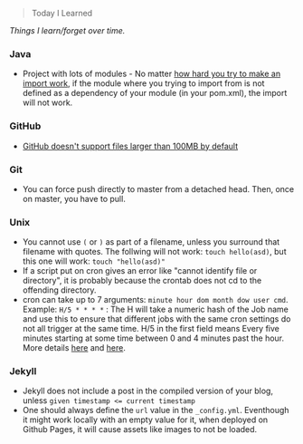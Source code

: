 > Today I Learned

_Things I learn/forget over time._

### Java
- Project with lots of modules - No matter [how hard you try to make an import work](https://stackoverflow.com/questions/26952078/intellij-cannot-resolve-symbol-on-import), if the module where you trying to import from is not defined as a dependency of your module (in your pom.xml), the import will not work.

### GitHub
- [GitHub doesn't support files larger than 100MB by default](https://toubou91.github.io/how-to-push-large-files-to-github/)

### Git
- You can force push directly to master from a detached head. Then, once on master, you have to pull.

### Unix
- You cannot use `(` or `)` as part of a filename, unless you surround that filename with quotes. The follwing will not work: `touch hello(asd)`, but this one will work: `touch "hello(asd)"`
- If a script put on cron gives an error like "cannot identify file or directory", it is probably because the crontab does not cd to the offending directory.
- cron can take up to 7 arguments: `minute hour dom month dow user cmd`.
Example: `H/5 * * * *` : The H will take a numeric hash of the Job name and use this to ensure that different jobs with the same cron settings do not all trigger at the same time.
H/5 in the first field means Every five minutes starting at some time between 0 and 4 minutes past the hour.
More details [here](http://www.unixgeeks.org/security/newbie/unix/cron-1.html) and [here](https://itisatechiesworld.wordpress.com/jenkins-related-articles/jenkins-configuration/jenkins-scheduling-jenkins-jobs-for-a-specific-time/). 

### Jekyll
- Jekyll does not include a post in the compiled version of your blog, unless `given timestamp <= current timestamp`
- One should always define the `url` value in the `_config.yml`. Eventhough it might work locally with an empty value for it, when deployed on Github Pages, it will cause assets like images to not be loaded.
